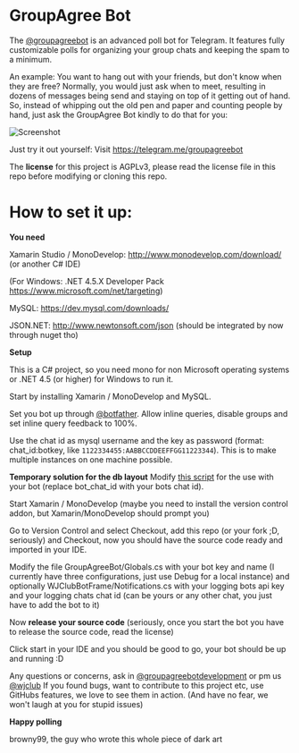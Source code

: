 # GroupAgree Bot
The [@groupagreebot](https://t.me/groupagreebot) is an advanced poll bot for Telegram. It features fully customizable polls for organizing your group chats and keeping the spam to a minimum.

An example: You want to hang out with your friends, but don't know when they are free? Normally, you would just ask when to meet, resulting in dozens of messages being send and staying on top of it getting out of hand. So, instead of whipping out the old pen and paper and counting people by hand, just ask the GroupAgree Bot kindly to do that for you:

![Screenshot](https://telegra.ph/file/ab7f9a071c55c4d42b1b2.png)
 
Just try it out yourself: Visit https://telegram.me/groupagreebot
 
The **license** for this project is AGPLv3, please read the license file in this repo before modifying or cloning this repo.

# How to set it up:

**You need**

Xamarin Studio / MonoDevelop: http://www.monodevelop.com/download/ (or another C# IDE)

(For Windows: .NET 4.5.X Developer Pack https://www.microsoft.com/net/targeting)

MySQL: https://dev.mysql.com/downloads/

JSON.NET: http://www.newtonsoft.com/json (should be integrated by now through nuget tho)

**Setup**

This is a C# project, so you need mono for non Microsoft operating systems or .NET 4.5 (or higher) for Windows to run it.

Start by installing Xamarin / MonoDevelop and MySQL.

Set you bot up through [@botfather](https://t.me/botfather).
	Allow inline queries, disable groups and set inline query feedback to 100%.

Use the chat id as mysql username and the key as password (format: chat_id:botkey, like `1122334455:AABBCCDDEEFFGG11223344`).
	This is to make multiple instances on one machine possible.

__Temporary solution for the db layout__
Modify [this script](groupagreebot_v_4_0_database.sql) for the use with your bot (replace bot_chat_id with your bots chat id).

Start Xamarin / MonoDevelop (maybe you need to install the version control addon, but Xamarin/MonoDevelop should prompt you)

Go to Version Control and select Checkout, add this repo (or your fork ;D, seriously) and Checkout, now you should have the source code ready and imported in your IDE.

Modify the file GroupAgreeBot/Globals.cs with your bot key and name (I currently have three configurations, just use Debug for a local instance) and optionally WJClubBotFrame/Notifications.cs with your logging bots api key and your logging chats chat id (can be yours or any other chat, you just have to add the bot to it)

Now **release your source code** (seriously, once you start the bot you have to release the source code, read the license)

Click start in your IDE and you should be good to go, your bot should be up and running :D

Any questions or concerns, ask in [@groupagreebotdevelopment](https://t.me/groupagreebotdevelopment) or pm us [@wjclub](https://t.me/wjclub)
If you found bugs, want to contribute to this project etc, use GitHubs features, we love to see them in action. (And have no fear, we won't laugh at you for stupid issues)
	
	

**Happy polling**

browny99, the guy who wrote this whole piece of dark art
